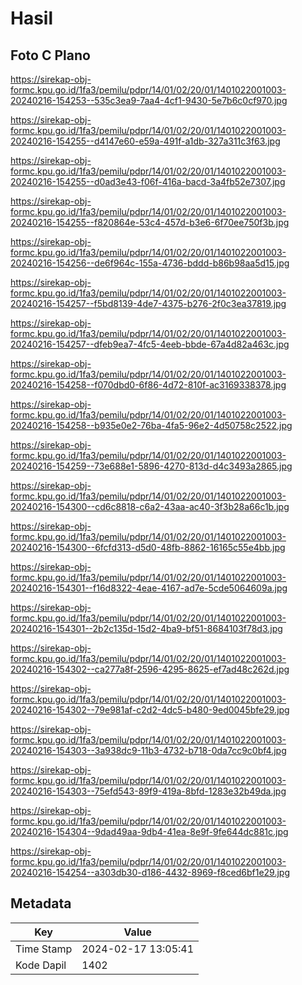 # Hasil

## Foto C Plano

https://sirekap-obj-formc.kpu.go.id/1fa3/pemilu/pdpr/14/01/02/20/01/1401022001003-20240216-154253--535c3ea9-7aa4-4cf1-9430-5e7b6c0cf970.jpg

https://sirekap-obj-formc.kpu.go.id/1fa3/pemilu/pdpr/14/01/02/20/01/1401022001003-20240216-154255--d4147e60-e59a-491f-a1db-327a311c3f63.jpg

https://sirekap-obj-formc.kpu.go.id/1fa3/pemilu/pdpr/14/01/02/20/01/1401022001003-20240216-154255--d0ad3e43-f06f-416a-bacd-3a4fb52e7307.jpg

https://sirekap-obj-formc.kpu.go.id/1fa3/pemilu/pdpr/14/01/02/20/01/1401022001003-20240216-154255--f820864e-53c4-457d-b3e6-6f70ee750f3b.jpg

https://sirekap-obj-formc.kpu.go.id/1fa3/pemilu/pdpr/14/01/02/20/01/1401022001003-20240216-154256--de6f964c-155a-4736-bddd-b86b98aa5d15.jpg

https://sirekap-obj-formc.kpu.go.id/1fa3/pemilu/pdpr/14/01/02/20/01/1401022001003-20240216-154257--f5bd8139-4de7-4375-b276-2f0c3ea37819.jpg

https://sirekap-obj-formc.kpu.go.id/1fa3/pemilu/pdpr/14/01/02/20/01/1401022001003-20240216-154257--dfeb9ea7-4fc5-4eeb-bbde-67a4d82a463c.jpg

https://sirekap-obj-formc.kpu.go.id/1fa3/pemilu/pdpr/14/01/02/20/01/1401022001003-20240216-154258--f070dbd0-6f86-4d72-810f-ac3169338378.jpg

https://sirekap-obj-formc.kpu.go.id/1fa3/pemilu/pdpr/14/01/02/20/01/1401022001003-20240216-154258--b935e0e2-76ba-4fa5-96e2-4d50758c2522.jpg

https://sirekap-obj-formc.kpu.go.id/1fa3/pemilu/pdpr/14/01/02/20/01/1401022001003-20240216-154259--73e688e1-5896-4270-813d-d4c3493a2865.jpg

https://sirekap-obj-formc.kpu.go.id/1fa3/pemilu/pdpr/14/01/02/20/01/1401022001003-20240216-154300--cd6c8818-c6a2-43aa-ac40-3f3b28a66c1b.jpg

https://sirekap-obj-formc.kpu.go.id/1fa3/pemilu/pdpr/14/01/02/20/01/1401022001003-20240216-154300--6fcfd313-d5d0-48fb-8862-16165c55e4bb.jpg

https://sirekap-obj-formc.kpu.go.id/1fa3/pemilu/pdpr/14/01/02/20/01/1401022001003-20240216-154301--f16d8322-4eae-4167-ad7e-5cde5064609a.jpg

https://sirekap-obj-formc.kpu.go.id/1fa3/pemilu/pdpr/14/01/02/20/01/1401022001003-20240216-154301--2b2c135d-15d2-4ba9-bf51-8684103f78d3.jpg

https://sirekap-obj-formc.kpu.go.id/1fa3/pemilu/pdpr/14/01/02/20/01/1401022001003-20240216-154302--ca277a8f-2596-4295-8625-ef7ad48c262d.jpg

https://sirekap-obj-formc.kpu.go.id/1fa3/pemilu/pdpr/14/01/02/20/01/1401022001003-20240216-154302--79e981af-c2d2-4dc5-b480-9ed0045bfe29.jpg

https://sirekap-obj-formc.kpu.go.id/1fa3/pemilu/pdpr/14/01/02/20/01/1401022001003-20240216-154303--3a938dc9-11b3-4732-b718-0da7cc9c0bf4.jpg

https://sirekap-obj-formc.kpu.go.id/1fa3/pemilu/pdpr/14/01/02/20/01/1401022001003-20240216-154303--75efd543-89f9-419a-8bfd-1283e32b49da.jpg

https://sirekap-obj-formc.kpu.go.id/1fa3/pemilu/pdpr/14/01/02/20/01/1401022001003-20240216-154304--9dad49aa-9db4-41ea-8e9f-9fe644dc881c.jpg

https://sirekap-obj-formc.kpu.go.id/1fa3/pemilu/pdpr/14/01/02/20/01/1401022001003-20240216-154254--a303db30-d186-4432-8969-f8ced6bf1e29.jpg


## Metadata

| Key        | Value               |
| ---------- | ------------------- |
| Time Stamp | 2024-02-17 13:05:41 |
| Kode Dapil | 1402                |



